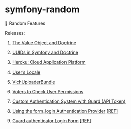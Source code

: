 # symfony-random
:running: Random Features

Releases:

1. [The Value Object and Doctrine](https://github.com/habibun/symfony-random/tree/1.0.1)

1. [UUIDs in Symfony and Doctrine](https://github.com/habibun/symfony-random/tree/2.0.0)

1. [Heroku: Cloud Application Platform](https://github.com/habibun/symfony-random/tree/3.0.0)

1. [User’s Locale](https://github.com/habibun/symfony-random/tree/4.0.0)
   
1. [VichUploaderBundle](https://github.com/habibun/symfony-random/tree/5.0.0)
   
1. [Voters to Check User Permissions](https://github.com/habibun/symfony-random/tree/6.0.0)
   
1. [Custom Authentication System with Guard (API Token)](https://github.com/habibun/symfony-random/tree/7.0.0)

1. [Using the form_login Authentication Provider](https://github.com/habibun/symfony-random/tree/8.0.0) [[REF]](https://symfony.com/doc/current/security/form_login.html)

1. [Guard authenticator Login Form](https://github.com/habibun/symfony-random/tree/9.0.0) [[REF]](https://symfony.com/doc/current/security/form_login_setup.html)

